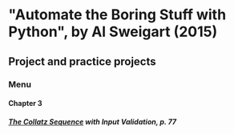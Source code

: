 # "Automate the Boring Stuff with Python", by Al Sweigart (2015)
## Project and practice projects

### Menu

#### Chapter 3
##### [The Collatz Sequence](./01_CollatzSequence) with Input Validation, p. 77
